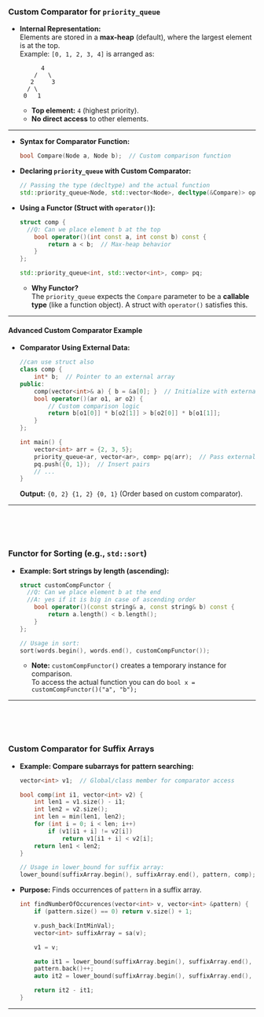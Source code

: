 ### **Custom Comparator for `priority_queue`**

- **Internal Representation:**  
  Elements are stored in a **max-heap** (default), where the largest element is at the top.  
  Example: `[0, 1, 2, 3, 4]` is arranged as:
  ```
        4
      /   \
     2     3
    / \
   0   1
  ```
  - **Top element:** `4` (highest priority).
  - **No direct access** to other elements.

---

- **Syntax for Comparator Function:**
  ```cpp
  bool Compare(Node a, Node b);  // Custom comparison function
  ```
- **Declaring `priority_queue` with Custom Comparator:**
  ```cpp
  // Passing the type (decltype) and the actual function
  std::priority_queue<Node, std::vector<Node>, decltype(&Compare)> openSet(Compare);
  ```

- **Using a Functor (Struct with `operator()`):**
  ```cpp
  struct comp {
    //Q: Can we place element b at the top
      bool operator()(int const a, int const b) const {
          return a < b;  // Max-heap behavior
      }
  };

  std::priority_queue<int, std::vector<int>, comp> pq;
  ```
  - **Why Functor?**  
    The `priority_queue` expects the `Compare` parameter to be a **callable type** (like a function object). A struct with `operator()` satisfies this.

---

#### **Advanced Custom Comparator Example**
- **Comparator Using External Data:**
  ```cpp
  //can use struct also
  class comp {
      int* b;  // Pointer to an external array
  public:
      comp(vector<int>& a) { b = &a[0]; }  // Initialize with external data
      bool operator()(ar o1, ar o2) {
          // Custom comparison logic
          return b[o1[0]] * b[o2[1]] > b[o2[0]] * b[o1[1]];
      }
  };

  int main() {
      vector<int> arr = {2, 3, 5};
      priority_queue<ar, vector<ar>, comp> pq(arr);  // Pass external data
      pq.push({0, 1});  // Insert pairs
      // ...
  }
  ```
  **Output:** `{0, 2} {1, 2} {0, 1}` (Order based on custom comparator).

---
<br />
<br />
<br />

### **Functor for Sorting (e.g., `std::sort`)**
- **Example: Sort strings by length (ascending):**
  ```cpp
  struct customCompFunctor {
    //Q: Can we place element b at the end
    //A: yes if it is big in case of ascending order
      bool operator()(const string& a, const string& b) const {
          return a.length() < b.length();
      }
  };

  // Usage in sort:
  sort(words.begin(), words.end(), customCompFunctor());
  ```
  - **Note:** `customCompFunctor()` creates a temporary instance for comparison. <br />
  To access the actual function you can do `bool x = customCompFunctor()("a", "b");`

---
<br />
<br />
<br />

### **Custom Comparator for Suffix Arrays**
- **Example: Compare subarrays for pattern searching:**
  ```cpp
  vector<int> v1;  // Global/class member for comparator access

  bool comp(int i1, vector<int> v2) {
      int len1 = v1.size() - i1;
      int len2 = v2.size();
      int len = min(len1, len2);
      for (int i = 0; i < len; i++)
          if (v1[i1 + i] != v2[i])
              return v1[i1 + i] < v2[i];
      return len1 < len2;
  }

  // Usage in lower_bound for suffix array:
  lower_bound(suffixArray.begin(), suffixArray.end(), pattern, comp);
  ```
- **Purpose:** Finds occurrences of `pattern` in a suffix array.
    ```cpp
    int findNumberOfOccurences(vector<int> v, vector<int> &pattern) {
        if (pattern.size() == 0) return v.size() + 1;

        v.push_back(IntMinVal);
        vector<int> suffixArray = sa(v);

        v1 = v;

        auto it1 = lower_bound(suffixArray.begin(), suffixArray.end(), pattern, comp);
        pattern.back()++;
        auto it2 = lower_bound(suffixArray.begin(), suffixArray.end(), pattern, comp);

        return it2 - it1;
    }
    ```
---
